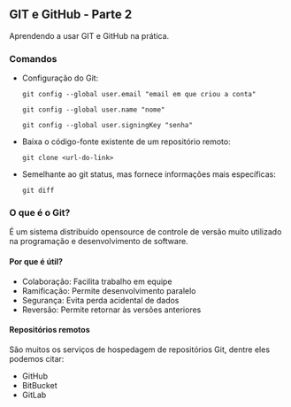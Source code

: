## GIT e GitHub - Parte 2

Aprendendo a usar GIT e GitHub na prática.

### Comandos

- Configuração do Git:
  
    ```git config --global user.email "email em que criou a conta"```

    ```git config --global user.name "nome"```

    ```git config --global user.signingKey "senha"```

- Baixa o código-fonte existente de um repositório remoto:

    ```git clone <url-do-link>```

- Semelhante ao git status, mas fornece informações mais específicas:

    ```git diff```

### O que é o Git?

É um sistema distribuído opensource de controle de versão muito utilizado na programação e desenvolvimento de software.

#### Por que é útil?

- Colaboração: Facilita trabalho em equipe
- Ramificação: Permite desenvolvimento paralelo
- Segurança: Evita perda acidental de dados
- Reversão: Permite retornar às versões anteriores

#### Repositórios remotos

São muitos os serviços de hospedagem de repositórios Git, dentre eles podemos citar:

- GitHub
- BitBucket
- GitLab